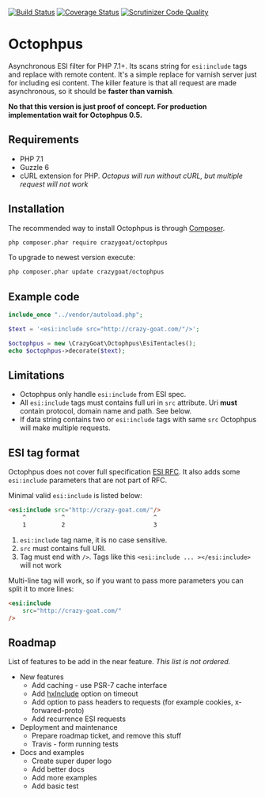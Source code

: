 [![Build Status](https://travis-ci.org/crazy-goat/octophpus.svg?branch=master)](https://travis-ci.org/crazy-goat/octophpus)
[![Coverage Status](https://coveralls.io/repos/github/crazy-goat/octophpus/badge.svg?branch=master)](https://coveralls.io/github/crazy-goat/octophpus?branch=master)
[![Scrutinizer Code Quality](https://scrutinizer-ci.com/g/crazy-goat/octophpus/badges/quality-score.png?b=master)](https://scrutinizer-ci.com/g/crazy-goat/octophpus/?branch=master)

# Octophpus
Asynchronous ESI filter for PHP 7.1+. Its scans string for `esi:include` tags 
and replace with remote content. It's a simple replace for varnish server just for 
including esi content. The killer feature is that all request are made 
asynchronous, so it should be **faster than varnish**.

**No that this version is just proof of concept. For production implementation 
wait for Octophpus 0.5.**

## Requirements 
* PHP 7.1
* Guzzle 6 
* cURL extension for PHP. _Octopus will run without cURL, but multiple request will not work_

## Installation

The recommended way to install Octophpus is through [Composer](http://getcomposer.org).

```bash
php composer.phar require crazygoat/octophpus
```

To upgrade to newest version execute:

```bash
php composer.phar update crazygoat/octophpus
```

## Example code

```php
include_once "../vendor/autoload.php";

$text = '<esi:include src="http://crazy-goat.com/"/>';

$octophpus = new \CrazyGoat\Octophpus\EsiTentacles();
echo $octophpus->decorate($text);
```

## Limitations

* Octophpus only handle `esi:include` from ESI spec. 
* All `esi:include` tags must contains full uri in `src` attribute. Uri
  **must** contain protocol, domain name and path. See below.
* If data string contains two or `esi:include` tags with same `src` Octophpus
  will make multiple requests.

## ESI tag format

Octophpus does not cover full specification [ESI RFC](https://www.w3.org/TR/esi-lang).
It also adds some `esi:include` parameters that are not part of RFC.

Minimal valid `esi:include` is listed below:
```html
<esi:include src="http://crazy-goat.com/"/>
    ^          ^                         ^
    1          2                         3
```
 1. `esi:include` tag name, it is no case sensitive.
 1. `src` must contains full URI.
 1. Tag must end with `/>`. Tags like this `<esi:include ... ></esi:include>`
 will not work

Multi-line tag will work, so if you want to pass more parameters you can split it
to more lines:

```html
<esi:include 
    src="http://crazy-goat.com/"
/>
```
## Roadmap

List of features to be add in the near feature. _This list is not ordered._

* New features
    * Add caching - use PSR-7 cache interface
    * Add [hxInclude](http://mnot.github.io/hinclude/) option on timeout
    * Add option to pass headers to requests (for example cookies, x-forwared-proto)
    * Add recurrence ESI requests
* Deployment and maintenance
    * Prepare roadmap ticket, and remove this stuff
    * Travis - form running tests
* Docs and examples
    * Create super duper logo
    * Add better docs
    * Add more examples
    * Add basic test
